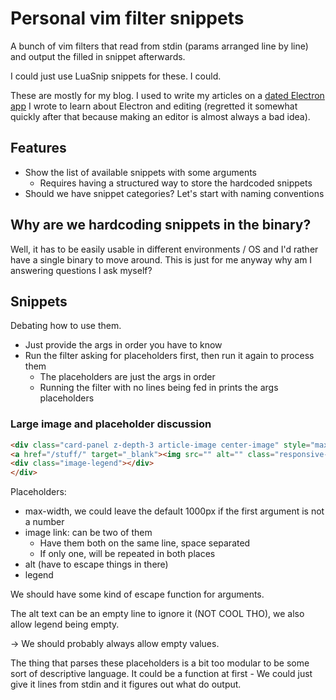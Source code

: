 # Personal vim filter snippets
A bunch of vim filters that read from stdin (params arranged line by line) and output the filled in snippet afterwards.

I could just use LuaSnip snippets for these. I could.

These are mostly for my blog. I used to write my articles on a [dated Electron app](https://github.com/dkvz/electron-blog-authoring) I wrote to learn about Electron and editing (regretted it somewhat quickly after that because making an editor is almost always a bad idea).

## Features
- Show the list of available snippets with some arguments
    + Requires having a structured way to store the hardcoded snippets 
- Should we have snippet categories? Let's start with naming conventions

## Why are we hardcoding snippets in the binary?
Well, it has to be easily usable in different environments / OS and I'd rather have a single binary to move around. This is just for me anyway why am I answering questions I ask myself?

## Snippets
Debating how to use them.

- Just provide the args in order you have to know
- Run the filter asking for placeholders first, then run it again to process them
    + The placeholders are just the args in order
    + Running the filter with no lines being fed in prints the args placeholders

### Large image and placeholder discussion
```html
<div class="card-panel z-depth-3 article-image center-image" style="max-width: 1000px">
<a href="/stuff/" target="_blank"><img src="" alt="" class="responsive-img"></a>
<div class="image-legend"></div>
</div>
```

Placeholders:
* max-width, we could leave the default 1000px if the first argument is not a number
* image link: can be two of them
    * Have them both on the same line, space separated
    * If only one, will be repeated in both places
* alt (have to escape things in there)
* legend

We should have some kind of escape function for arguments.

The alt text can be an empty line to ignore it (NOT COOL THO), we also allow legend being empty.

-> We should probably always allow empty values.

The thing that parses these placeholders is a bit too modular to be some sort of descriptive language. It could be a function at first - We could just give it lines from stdin and it figures out what do output.
